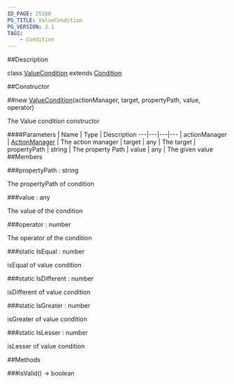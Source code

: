 ```yaml
---
ID_PAGE: 25168
PG_TITLE: ValueCondition
PG_VERSION: 2.1
TAGS:
    - Condition
---
```

##Description

class [ValueCondition](/classes/2.2/ValueCondition) extends [Condition](/classes/2.2/Condition)



##Constructor

##new [ValueCondition](/classes/2.2/ValueCondition)(actionManager, target, propertyPath, value, operator)

The Value condition constructor

####Parameters
 | Name | Type | Description
---|---|---|---
 | actionManager | [ActionManager](/classes/2.2/ActionManager) |  The action manager
 | target | any |  The target
 | propertyPath | string |  The property Path
 | value | any |  The given value
##Members

###propertyPath : string

The propertyPath of condition

###value : any

The value of the condition

###operator : number

The operator of the condition

###static IsEqual : number

isEqual of value condition

###static IsDifferent : number

isDifferent of value condition

###static IsGreater : number

isGreater of value condition

###static IsLesser : number

isLesser of value condition

##Methods

###isValid() &rarr; boolean


